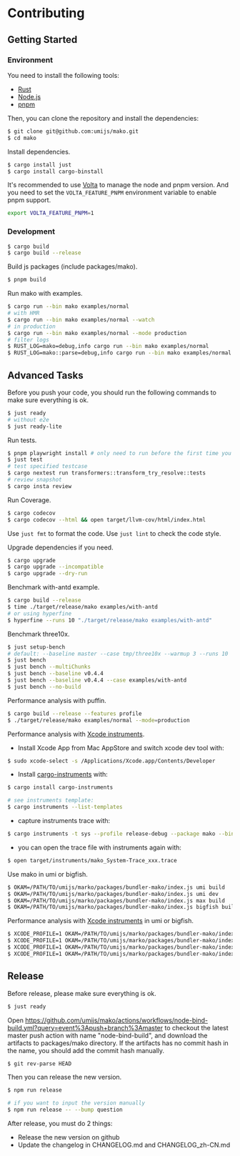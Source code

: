 # Contributing

## Getting Started

### Environment

You need to install the following tools:

- [Rust](https://www.rust-lang.org/tools/install)
- [Node.js](https://nodejs.org/en/download/)
- [pnpm](https://pnpm.io/installation)

Then, you can clone the repository and install the dependencies:

```bash
$ git clone git@github.com:umijs/mako.git
$ cd mako
```

Install dependencies.

```bash
$ cargo install just
$ cargo install cargo-binstall
```

It's recommended to use [Volta](https://volta.sh/) to manage the node and pnpm version. And you need to set the `VOLTA_FEATURE_PNPM` environment variable to enable pnpm support.

```bash
export VOLTA_FEATURE_PNPM=1
```

### Development

```bash
$ cargo build
$ cargo build --release
```

Build js packages (include packages/mako).

```bash
$ pnpm build
```

Run mako with examples.

```bash
$ cargo run --bin mako examples/normal
# with HMR
$ cargo run --bin mako examples/normal --watch
# in production
$ cargo run --bin mako examples/normal --mode production
# filter logs
$ RUST_LOG=mako=debug,info cargo run --bin mako examples/normal
$ RUST_LOG=mako::parse=debug,info cargo run --bin mako examples/normal
```

## Advanced Tasks

Before you push your code, you should run the following commands to make sure everything is ok.

```bash
$ just ready
# without e2e
$ just ready-lite
```

Run tests.

```bash
$ pnpm playwright install # only need to run before the first time you run "jest test"
$ just test
# test specified testcase
$ cargo nextest run transformers::transform_try_resolve::tests
# review snapshot
$ cargo insta review
```

Run Coverage.

```bash
$ cargo codecov
$ cargo codecov --html && open target/llvm-cov/html/index.html
```

Use `just fmt` to format the code.
Use `just lint` to check the code style.

Upgrade dependencies if you need.

```bash
$ cargo upgrade
$ cargo upgrade --incompatible
$ cargo upgrade --dry-run
```

Benchmark with-antd example.

```bash
$ cargo build --release
$ time ./target/release/mako examples/with-antd
# or using hyperfine
$ hyperfine --runs 10 "./target/release/mako examples/with-antd"
```

Benchmark three10x.

```bash
$ just setup-bench
# default: --baseline master --case tmp/three10x --warmup 3 --runs 10
$ just bench
$ just bench --multiChunks
$ just bench --baseline v0.4.4
$ just bench --baseline v0.4.4 --case examples/with-antd
$ just bench --no-build
```

Performance analysis with puffin.

```bash
$ cargo build --release --features profile
$ ./target/release/mako examples/normal --mode=production
```

Performance analysis with [Xcode instruments](https://help.apple.com/instruments/mac).

- Install Xcode App from Mac AppStore and switch xcode dev tool with:

```bash
$ sudo xcode-select -s /Applications/Xcode.app/Contents/Developer
```

- Install [cargo-instruments](https://crates.io/crates/cargo-instruments) with:

```bash
$ cargo install cargo-instruments

# see instruments template:
$ cargo instruments --list-templates
```

- capture instruments trace with:

```bash
$ cargo instruments -t sys --profile release-debug --package mako --bin mako examples/with-antd
```

- you can open the trace file with instruments again with:

```bash
$ open target/instruments/mako_System-Trace_xxx.trace
```

Use mako in umi or bigfish.

```bash
$ OKAM=/PATH/TO/umijs/marko/packages/bundler-mako/index.js umi build
$ OKAM=/PATH/TO/umijs/marko/packages/bundler-mako/index.js umi dev
$ OKAM=/PATH/TO/umijs/marko/packages/bundler-mako/index.js max build
$ OKAM=/PATH/TO/umijs/marko/packages/bundler-mako/index.js bigfish build
```

Performance analysis with [Xcode instruments](https://help.apple.com/instruments/mac) in umi or bigfish.

```bash
$ XCODE_PROFILE=1 OKAM=/PATH/TO/umijs/marko/packages/bundler-mako/index.js umi build
$ XCODE_PROFILE=1 OKAM=/PATH/TO/umijs/marko/packages/bundler-mako/index.js umi dev
$ XCODE_PROFILE=1 OKAM=/PATH/TO/umijs/marko/packages/bundler-mako/index.js max build
$ XCODE_PROFILE=1 OKAM=/PATH/TO/umijs/marko/packages/bundler-mako/index.js bigfish build
```

## Release

Before release, please make sure everything is ok.

```bash
$ just ready
```

Open https://github.com/umijs/mako/actions/workflows/node-bind-build.yml?query=event%3Apush+branch%3Amaster to checkout the latest master push action with name "node-bind-build", and download the artifacts to packages/mako directory. If the artifacts has no commit hash in the name, you should add the commit hash manually.

```bash
$ git rev-parse HEAD
```

Then you can release the new version.

```bash
$ npm run release

# if you want to input the version manually
$ npm run release -- --bump question
```

After release, you must do 2 things:

- Release the new version on github
- Update the changelog in CHANGELOG.md and CHANGELOG_zh-CN.md
